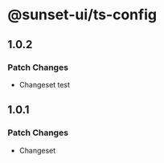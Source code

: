 # @sunset-ui/ts-config

## 1.0.2

### Patch Changes

- Changeset test

## 1.0.1

### Patch Changes

- Changeset
